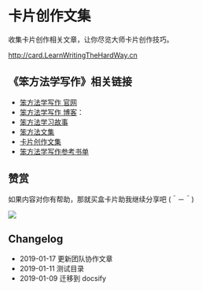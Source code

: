 # 卡片创作文集

收集卡片创作相关文章，让你尽览大师卡片创作技巧。 

http://card.LearnWritingTheHardWay.cn

## 《笨方法学写作》相关链接


- [笨方法学写作 官网](http://www.LearnWritingTheHardWay.cn)
- [笨方法学写作 博客](http://www.cnfeat.com)：
- [笨方法学习故事](http://story.learnwritingthehardway.cn/)
- [笨方法文集](http://book.learnthingsthehardway.com/)
- [卡片创作文集](http://card.learnwritingthehardway.cn/)
- [笨方法学写作参考书单](https://www.douban.com/doulist/45064751/)


## 赞赏


如果内容对你有帮助，那就买盒卡片助我继续分享吧 (＾－＾)

![](https://s2.ax1x.com/2019/03/16/AZUnVU.png)

## Changelog


- 2019-01-17 更新团队协作文章
- 2019-01-11 测试目录
- 2019-01-09 迁移到 docsify
